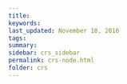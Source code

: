 ```yaml
---
title:  
keywords: 
last_updated: November 18, 2016
tags: 
summary: 
sidebar: crs_sidebar
permalink: crs-node.html
folder: crs
---
```


 

